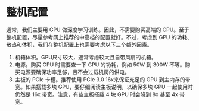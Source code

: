 
# 整机配置

通常，我们主要用 GPU 做深度学习训练。因此，不需要购买高端的 CPU。至于整机配置，尽量参考网上推荐的中高档的配置就好。不过，考虑到 GPU 的功耗、散热和体积，我们在整机配置上也需要考虑以下三个额外因素。

1. 机箱体积。GPU尺寸较大，通常考虑较大且自带风扇的机箱。
2. 电源。购买 GPU 时需要查一下 GPU 的功耗，例如 50W 到 300W 不等。购买电源要确保功率足够，且不会过载机房的供电。
3. 主板的 PCIe 卡槽。推荐使用 PCIe 3.0 16x来保证充足的 GPU 到主内存的带宽。如果搭载多块 GPU，要仔细阅读主板说明，以确保多块 GPU 一起使用时仍然是 16x 带宽。注意，有些主板搭载 4 块 GPU 时会降到 8x 甚至 4x 带宽。
